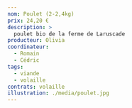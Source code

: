 ```yaml
---
nom: Poulet (2-2,4kg)
prix: 24,20 €
description: >
  poulet bio de la ferme de Laruscade
producteur: Olivia
coordinateur: 
  - Romain
  - Cédric
tags: 
  - viande
  - volaille
contrats: volaille
illustration: ./media/poulet.jpg   
---
```

